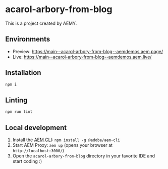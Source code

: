 # acarol-arbory-from-blog

This is a project created by AEMY.

## Environments

- Preview: https://main--acarol-arbory-from-blog--aemdemos.aem.page/
- Live: https://main--acarol-arbory-from-blog--aemdemos.aem.live/

## Installation

```sh
npm i
```

## Linting

```sh
npm run lint
```

## Local development

1. Install the [AEM CLI](https://github.com/adobe/helix-cli): `npm install -g @adobe/aem-cli`
1. Start AEM Proxy: `aem up` (opens your browser at `http://localhost:3000/`)
1. Open the `acarol-arbory-from-blog` directory in your favorite IDE and start coding :)